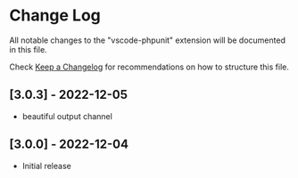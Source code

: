 # Change Log

All notable changes to the "vscode-phpunit" extension will be documented in this file.

Check [Keep a Changelog](http://keepachangelog.com/) for recommendations on how to structure this file.

## [3.0.3] - 2022-12-05

- beautiful output channel

## [3.0.0] - 2022-12-04

- Initial release